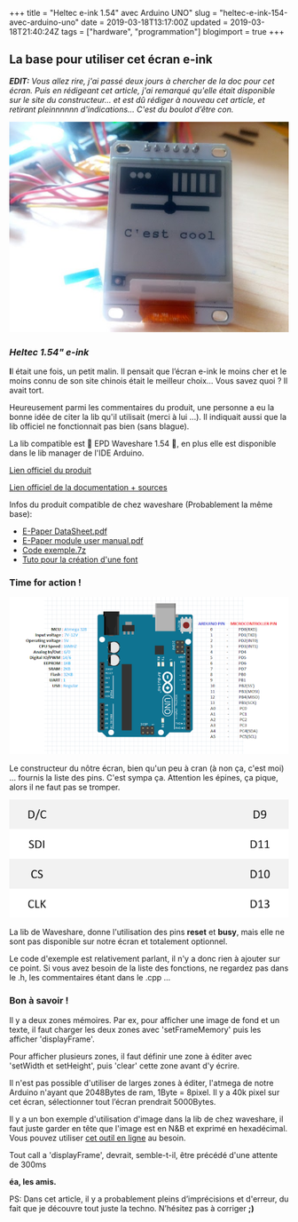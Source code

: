 +++
title = "Heltec e-ink 1.54\" avec Arduino UNO"
slug = "heltec-e-ink-154-avec-arduino-uno"
date = 2019-03-18T13:17:00Z
updated = 2019-03-18T21:40:24Z
tags = ["hardware", "programmation"]
blogimport = true
+++

## La base pour utiliser cet écran e-ink

_**EDIT:** Vous allez rire, j'ai passé deux jours à chercher de la doc pour cet écran. Puis en rédigeant cet article, j'ai remarqué qu'elle était disponible sur le site du constructeur… et est dû rédiger à nouveau cet article, et retirant pleinnnnnn d'indications… C'est du boulot d’être con._

![Image de presentation](/images/4.bp.blogspot.com-mWhQoubCNE0-XI9f2kthPmI-AAAAAAAAA2A-uEWIut-TtYdYi-W7DZ1x-H8GGumvSsMgCLcBGAs-s640-IMG_20190318_100636.jpg "Qu'il est beau !")

### _Heltec 1.54" e-ink_

**I**l était une fois, un petit malin. Il pensait que l’écran e-ink le moins cher et le moins connu de son site chinois était le meilleur choix… Vous savez quoi ? Il avait tort.

Heureusement parmi les commentaires du produit, une personne a eu la bonne idée de citer la lib qu'il utilisait (merci à lui ...). Il indiquait aussi que la lib officiel ne fonctionnait pas bien (sans blague).

La lib compatible est 🎊 EPD Waveshare 1.54 🎉, en plus elle est disponible dans le lib manager de l'IDE Arduino.

[Lien officiel du produit](http://www.heltec.cn/project/1-54-inch-e-ink-screen/?lang=en)

[Lien officiel de la documentation + sources](https://drive.google.com/file/d/1cxx3VWmvgyAFA6MwDRLmr0n2f8Gkta9O/view)

Infos du produit compatible de chez waveshare (Probablement la même base):

- [E-Paper DataSheet.pdf](https://www.waveshare.com/w/upload/7/77/1.54inch_e-Paper_Datasheet.pdf)
- [E-Paper module user manual.pdf](https://www.waveshare.com/w/upload/7/7f/1.54inch_e-paper_module_user_manual_en.pdf)
- [Code exemple.7z](https://www.waveshare.com/wiki/File:1.54inch_e-Paper_Module_code.7z)
- [Tuto pour la création d'une font](https://wavesharejfs.blogspot.com/2018/08/make-new-larger-font-for-waveshare-spi.html)

### Time for action !

![Image de presentation](/images/2.bp.blogspot.com-H8fjOnsOpJM-XI9mLOtjHfI-AAAAAAAAA2M-J2i-Mjsuk2kA4C_XhL5MNCF4CzasVCAAwCLcBGAs-s640-Arduino-uno.png "Un Arduino UNO classique, avec ses broches.")

Le constructeur du nôtre écran, bien qu'un peu à cran (à non ça, c'est moi) ... fournis la liste des pins. C'est sympa ça. Attention les épines, ça pique, alors il ne faut pas se tromper.

![Image de presentation](/images/scr_111606.png "SDI = MOSI = D11; CLK = SCK = D13VCC à connecter sur 3.3v et GND ... ba sur GND !")

La lib de Waveshare, donne l'utilisation des pins **reset** et **busy**, mais elle ne sont pas disponible sur notre écran et totalement optionnel.

Le code d'exemple est relativement parlant, il n'y a donc rien à ajouter sur ce point. Si vous avez besoin de la liste des fonctions, ne regardez pas dans le .h, les commentaires étant dans le .cpp ...

### Bon à savoir !

Il y a deux zones mémoires. Par ex, pour afficher une image de fond et un texte, il faut charger les deux zones avec 'setFrameMemory' puis les afficher 'displayFrame'.

Pour afficher plusieurs zones, il faut définir une zone à éditer avec 'setWidth et setHeight', puis 'clear' cette zone avant d'y écrire.

Il n'est pas possible d'utiliser de larges zones à éditer, l'atmega de notre Arduino n'ayant que 2048Bytes de ram, 1Byte = 8pixel. Il y a 40k pixel sur cet écran, sélectionner tout l’écran prendrait 5000Bytes.

Il y a un bon exemple d'utilisation d'image dans la lib de chez waveshare, il faut juste garder en tête que l'image est en N&B et exprimé en hexadécimal. Vous pouvez utiliser [cet outil en ligne](http://www.digole.com/tools/PicturetoC_Hex_converter.php) au besoin.

Tout call a 'displayFrame', devrait, semble-t-il, être précédé d'une attente de 300ms

**éa, les amis.**

PS: Dans cet article, il y a probablement pleins d’imprécisions et d'erreur, du fait que je découvre tout juste la techno. N’hésitez pas à corriger **;)**